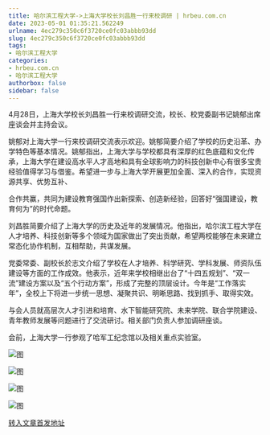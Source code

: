 ```yaml
---
title: 哈尔滨工程大学->上海大学校长刘昌胜一行来校调研 | hrbeu.com.cn
date: 2023-05-01 01:35:21.562249
urlname: 4ec279c350c6f3720ce0fc03abbb93dd
slug: 4ec279c350c6f3720ce0fc03abbb93dd
tags: 
- 哈尔滨工程大学
categories:
- hrbeu.com.cn
- 哈尔滨工程大学
authorbox: false
sidebar: false
---
```

4月28日，上海大学校长刘昌胜一行来校调研交流，校长、校党委副书记姚郁出席座谈会并主持会议。

姚郁对上海大学一行来校调研交流表示欢迎。姚郁简要介绍了学校的历史沿革、办学特色等基本情况。姚郁指出，上海大学与学校都具有深厚的红色底蕴和文化传承，上海大学在建设高水平人才高地和具有全球影响力的科技创新中心有很多宝贵经验值得学习与借鉴。希望进一步与上海大学开展更加全面、深入的合作，实现资源共享、优势互补、
<!--more-->
合作共赢，共同为建设教育强国作出新探索、创造新经验，回答好“强国建设，教育何为”的时代命题。

刘昌胜简要介绍了上海大学的历史及近年的发展情况。他指出，哈尔滨工程大学在人才培养、科技创新等多个领域为国家做出了突出贡献，希望两校能够在未来建立常态化协作机制，互相帮助，共谋发展。

党委常委、副校长於志文介绍了学校在人才培养、科学研究、学科发展、师资队伍建设等方面的工作成效。他表示，近年来学校相继出台了“十四五规划”、“双一流”建设方案以及“五个行动方案”，形成了完整的顶层设计。今年是“工作落实年”，全校上下将进一步统一思想、凝聚共识、明晰思路、找到抓手、取得实效。

与会人员就高层次人才引进和培育、水下智能研究院、未来学院、联合学院建设、青年教师发展等问题进行了交流研讨。相关部门负责人参加调研座谈。

会前，上海大学一行参观了哈军工纪念馆以及相关重点实验室。

![图](http://gongxue.cn/__local/1/A5/38/1FBBFF8549377747FDD1B4CA4D1_635093E4_3A7CB.jpg)

![图](http://gongxue.cn/__local/3/89/7C/EF28458BC9017307CFDD776B243_2141F871_2CAE2.jpg)

![图](http://gongxue.cn/__local/0/43/A6/869ED17B743B1396F91ADC64C6C_25FA21B2_33775.jpg)

![图](http://gongxue.cn/__local/0/AE/4A/6431DBEF3E0BDD080DB027658C5_B12A1027_457F1.jpg)

[转入文章首发地址](http://gongxue.cn/info/1141/75557.htm)